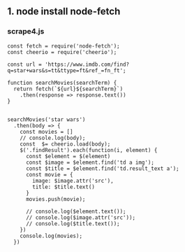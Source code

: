 ## 1. node install node-fetch 


### scrape4.js

    const fetch = require('node-fetch');
    const cheerio = require('cheerio');

    const url = 'https://www.imdb.com/find?q=star+wars&s=tt&ttype=ft&ref_=fn_ft';

    function searchMovies(searchTerm) {
      return fetch(`${url}${searchTerm}`)
        .then(response => response.text())
    }


    searchMovies('star wars')
      .then(body => {
        const movies = []
        // console.log(body);
        const  $= cheerio.load(body);
        $('.findResult').each(function(i, element) {
          const $element = $(element)
          const $image = $element.find('td a img');
          const $title = $element.find('td.result_text a');
          const movie = {
            image: $image.attr('src'),
            title: $title.text()
          }
          movies.push(movie);

          // console.log($element.text());
          // console.log($image.attr('src'));
          // console.log($title.text());
        })
        console.log(movies);
      })
